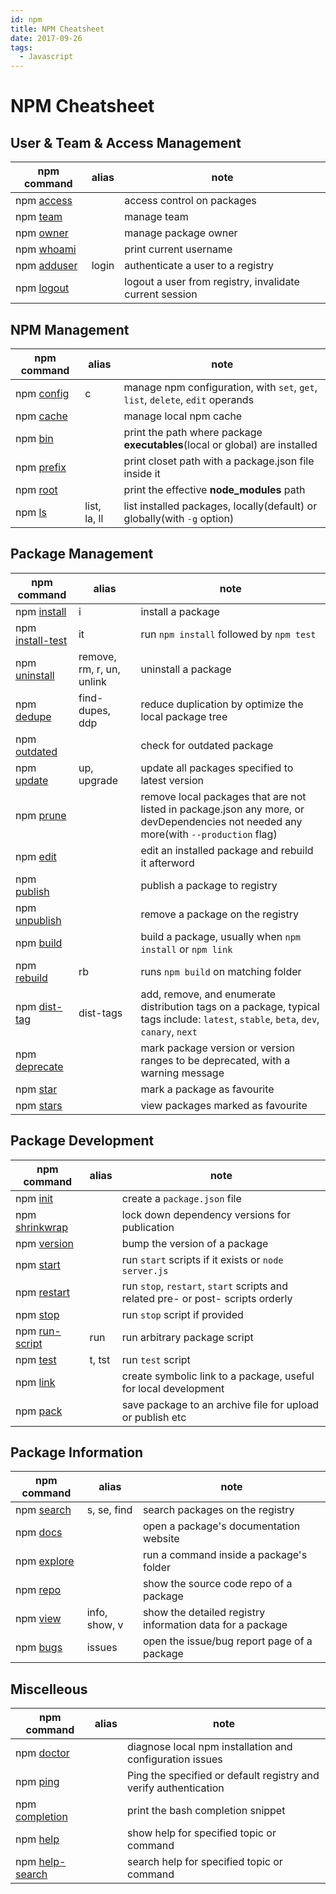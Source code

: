 ```yaml
---
id: npm
title: NPM Cheatsheet
date: 2017-09-26
tags:
  - Javascript
---
```


# NPM Cheatsheet

## User & Team & Access Management

npm command | alias | note
-|-|-
npm [access] | | access control on packages
npm [team] | | manage team
npm [owner] | | manage package owner
npm [whoami] | | print current username
npm [adduser] | login |  authenticate a user to a registry
npm [logout] | | logout a user from registry, invalidate current session

## NPM Management

npm command | alias | note
-|-|-
npm [config] | c | manage npm configuration, with `set`, `get`, `list`, `delete`, `edit` operands
npm [cache] | | manage local npm cache
npm [bin] | | print the path where package **executables**(local or global) are installed
npm [prefix] | | print closet path with a package.json file inside it
npm [root] | | print the effective **node_modules** path
npm [ls] | list, la, ll |  list installed packages, locally(default) or globally(with `-g` option)

## Package Management

npm command | alias | note
-|-|-
npm [install] | i | install a package
npm [install-test] | it | run `npm install` followed by `npm test`
npm [uninstall] | remove, rm, r, un, unlink | uninstall a package
npm [dedupe] | find-dupes, ddp | reduce duplication by optimize the local package tree
npm [outdated] | | check for outdated package
npm [update] | up, upgrade | update all packages specified to latest version
npm [prune] | | remove local packages that are not listed in package.json any more, or devDependencies not needed any more(with `--production` flag)
npm [edit] | | edit an installed package and rebuild it afterword
npm [publish] | | publish a package to registry
npm [unpublish] | | remove a package on the registry
npm [build] | | build a package, usually when `npm install` or `npm link`
npm [rebuild] | rb | runs `npm build` on matching folder
npm [dist-tag] | dist-tags | add, remove, and enumerate distribution tags on a package, typical tags include: `latest`, `stable`, `beta`, `dev`, `canary`, `next`
npm [deprecate] | | mark package version or version ranges to be deprecated, with a warning message
npm [star] | | mark a package as favourite
npm [stars] | | view packages marked as favourite

## Package Development

npm command | alias | note
-|-|-
npm [init] | | create a `package.json` file
npm [shrinkwrap] | | lock down dependency versions for publication
npm [version] | | bump the version of a package
npm [start] | | run `start` scripts if it exists or `node server.js`
npm [restart] | | run `stop`, `restart`, `start` scripts and related pre- or post- scripts orderly
npm [stop] | | run `stop` script if provided
npm [run-script] | run | run arbitrary package script
npm [test] | t, tst | run `test` script
npm [link] | | create symbolic link to a package, useful for local development
npm [pack] | | save package to an archive file for upload or publish etc

## Package Information

npm command | alias | note
-|-|-
npm [search] | s, se, find | search packages on the registry
npm [docs] | | open a package's documentation website
npm [explore] | | run a command inside a package's folder
npm [repo] | | show the source code repo of a package
npm [view] | info, show, v | show the detailed registry information data for a package
npm [bugs] | issues | open the issue/bug report page of a package

## Miscelleous

npm command | alias | note
-|-|-
npm [doctor] | | diagnose local npm installation and configuration issues
npm [ping] | | Ping the specified or default registry and verify authentication
npm [completion] | | print the bash completion snippet
npm [help] | | show help for specified topic or command
npm [help-search] | | search help for specified topic or command

[access]: https://docs.npmjs.com/cli/access
[adduser]: https://docs.npmjs.com/cli/adduser
[doctor]: https://docs.npmjs.com/cli/doctor
[ping]: https://docs.npmjs.com/cli/ping
[bugs]: https://docs.npmjs.com/cli/bugs
[repo]: https://docs.npmjs.com/cli/repo
[view]: https://docs.npmjs.com/cli/view
[explore]: https://docs.npmjs.com/cli/explore
[docs]: https://docs.npmjs.com/cli/docs
[bin]: https://docs.npmjs.com/cli/bin
[prefix]: https://docs.npmjs.com/cli/prefix
[search]: https://docs.npmjs.com/cli/search
[team]: https://docs.npmjs.com/cli/team
[owner]: https://docs.npmjs.com/cli/owner
[whoami]: https://docs.npmjs.com/cli/whoami
[logout]: https://docs.npmjs.com/cli/logout
[config]: https://docs.npmjs.com/cli/config
[cache]: https://docs.npmjs.com/cli/cache
[ls]: https://docs.npmjs.com/cli/ls
[root]: https://docs.npmjs.com/cli/root
[install]: https://docs.npmjs.com/cli/install
[install-test]: https://docs.npmjs.com/cli/install-test
[uninstall]: https://docs.npmjs.com/cli/uninstall
[dedupe]: https://docs.npmjs.com/cli/dedupe
[outdated]: https://docs.npmjs.com/cli/outdated
[update]: https://docs.npmjs.com/cli/update
[prune]: https://docs.npmjs.com/cli/prune
[edit]: https://docs.npmjs.com/cli/edit
[publish]: https://docs.npmjs.com/cli/publish
[unpublish]: https://docs.npmjs.com/cli/unpublish
[build]: https://docs.npmjs.com/cli/build
[rebuild]: https://docs.npmjs.com/cli/rebuild
[dist-tag]: https://docs.npmjs.com/cli/dist-tag
[deprecate]: https://docs.npmjs.com/cli/deprecate
[star]: https://docs.npmjs.com/cli/star
[stars]: https://docs.npmjs.com/cli/stars
[init]: https://docs.npmjs.com/cli/init
[shrinkwrap]: https://docs.npmjs.com/cli/shrinkwrap
[version]: https://docs.npmjs.com/cli/version
[start]: https://docs.npmjs.com/cli/start
[restart]: https://docs.npmjs.com/cli/restart
[stop]: https://docs.npmjs.com/cli/stop
[run-script]: https://docs.npmjs.com/cli/run-script
[test]: https://docs.npmjs.com/cli/test
[link]: https://docs.npmjs.com/cli/link
[pack]: https://docs.npmjs.com/cli/pack
[completion]: https://docs.npmjs.com/cli/completion
[help]: https://docs.npmjs.com/cli/help
[help-search]: https://docs.npmjs.com/cli/help-search
